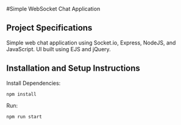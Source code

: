 #Simple WebSocket Chat Application

## Project Specifications

Simple web chat application using Socket.io, Express, NodeJS, and JavaScript.
UI built using EJS and jQuery.

## Installation and Setup Instructions

Install Dependencies:

`npm install`

Run:

`npm run start`
